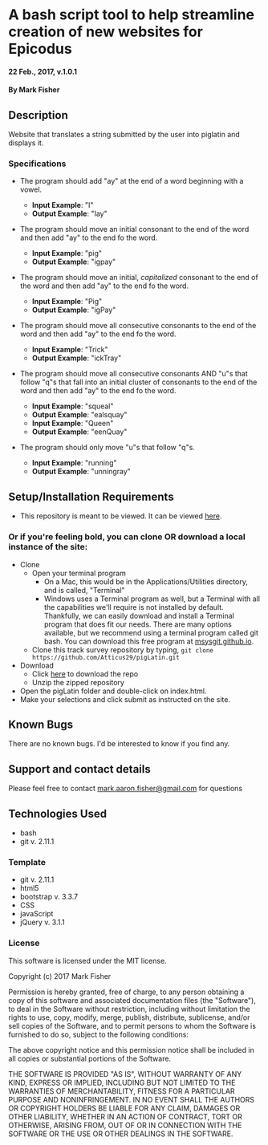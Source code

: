 
# A bash script tool to help streamline creation of new websites for Epicodus

#### 22 Feb., 2017, v.1.0.1

#### By Mark Fisher

## Description

Website that translates a string submitted by the user into piglatin and displays it.

### Specifications

* The program should add "ay" at the end of a word beginning with a vowel.
  * **Input Example**: "I"
  * **Output Example**: "Iay"

* The program should move an initial consonant to the end of the word and then add "ay" to the end fo the word.
  * **Input Example**: "pig"
  * **Output Example**: "igpay"

* The program should move an initial, _capitalized_ consonant to the end of the word and then add "ay" to the end fo the word.
  * **Input Example**: "Pig"
  * **Output Example**: "igPay"

* The program should move all consecutive consonants to the end of the word and then add "ay" to the end fo the word.
  * **Input Example**: "Trick"
  * **Output Example**: "ickTray"

* The program should move all consecutive consonants AND "u"s that follow "q"s that fall into an initial cluster of consonants to the end of the word and then add "ay" to the end fo the word.
  * **Input Example**: "squeal"
  * **Output Example**: "ealsquay"
  * **Input Example**: "Queen"
  * **Output Example**: "eenQuay"

* The program should only move "u"s that follow "q"s.
  * **Input Example**: "running"
  * **Output Example**: "unningray"

## Setup/Installation Requirements

* This repository is meant to be viewed. It can be viewed [here](https://Atticus29.github.io/pigLatin).

### Or if you're feeling bold, you can clone OR download a local instance of the site:

* Clone
  * Open your terminal program
    * On a Mac, this would be in the Applications/Utilities directory, and is called, "Terminal"
    * Windows uses a Terminal program as well, but a Terminal with all the capabilities we'll require is not installed by default. Thankfully, we can easily download and install a Terminal program that does fit our needs.
There are many options available, but we recommend using a terminal program called git bash. You can download this free program at [msysgit.github.io](https://git-for-windows.github.io/).
  * Clone this track survey repository by typing, `git clone https://github.com/Atticus29/pigLatin.git`
* Download
  * Click [here](https://github.com/Atticus29/pigLatin/archive/master.zip) to download the repo
  * Unzip the zipped repository
* Open the pigLatin folder and double-click on index.html.
* Make your selections and click submit as instructed on the site.


## Known Bugs

There are no known bugs. I'd be interested to know if you find any.

## Support and contact details

Please feel free to contact mark.aaron.fisher@gmail.com for questions

## Technologies Used

* bash
* git v. 2.11.1

### Template
* git v. 2.11.1
* html5
* bootstrap v. 3.3.7
* CSS
* javaScript
* jQuery v. 3.1.1

### License

This software is licensed under the MIT license.

Copyright (c) 2017 Mark Fisher

Permission is hereby granted, free of charge, to any person obtaining a copy
of this software and associated documentation files (the "Software"), to deal
in the Software without restriction, including without limitation the rights
to use, copy, modify, merge, publish, distribute, sublicense, and/or sell
copies of the Software, and to permit persons to whom the Software is
furnished to do so, subject to the following conditions:

The above copyright notice and this permission notice shall be included in all
copies or substantial portions of the Software.

THE SOFTWARE IS PROVIDED "AS IS", WITHOUT WARRANTY OF ANY KIND, EXPRESS OR
IMPLIED, INCLUDING BUT NOT LIMITED TO THE WARRANTIES OF MERCHANTABILITY,
FITNESS FOR A PARTICULAR PURPOSE AND NONINFRINGEMENT. IN NO EVENT SHALL THE
AUTHORS OR COPYRIGHT HOLDERS BE LIABLE FOR ANY CLAIM, DAMAGES OR OTHER
LIABILITY, WHETHER IN AN ACTION OF CONTRACT, TORT OR OTHERWISE, ARISING FROM,
OUT OF OR IN CONNECTION WITH THE SOFTWARE OR THE USE OR OTHER DEALINGS IN THE
SOFTWARE.
